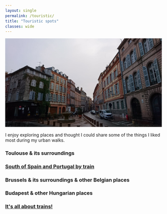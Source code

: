 ```yaml
---
layout: single
permalink: /touristic/
title: "Touristic spots"
classes: wide
---
```


<img src="/assets/images/Toulouse_rainy.jpg" alt="Touristic point"> 

I enjoy exploring places and thought I could share some of the things I liked most during my urban walks.

### Toulouse & its surroundings

### <a href="/_touristic/spain/" target="_blank"><b>South of Spain and Portugal by train</b></a><br> 

### Brussels & its surroundings & other Belgian places

<!-- ### [Brussels & its surroundings & other Belgian places](/_pages/_touristic/BXL/) -->

### Budapest & other Hungarian places
<!-- ### [Budapest & other Hungarian places](/_pages/_touristic/buda/) -->

### <a href="/_touristic/trains/" target="_blank"><b>It's all about trains!</b></a><br>
